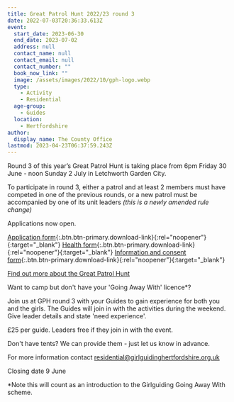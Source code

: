 ```yaml
---
title: Great Patrol Hunt 2022/23 round 3
date: 2022-07-03T20:36:33.613Z
event:
  start_date: 2023-06-30
  end_date: 2023-07-02
  address: null
  contact_name: null
  contact_email: null
  contact_number: ""
  book_now_link: ""
  image: /assets/images/2022/10/gph-logo.webp
  type:
    - Activity
    - Residential
  age-group:
    - Guides
  location:
    - Hertfordshire
author:
  display_name: The County Office
lastmod: 2023-04-23T06:37:59.243Z
---
```

Round 3 of this year’s Great Patrol Hunt is taking place from 6pm Friday 30 June - noon Sunday 2 July in Letchworth Garden City.

To participate in round 3, either a patrol and at least 2 members must have competed in one of the previous rounds, or a new patrol must be accompanied by one of its unit leaders *(this is a newly amended rule change)*

Applications now open.

[Application form](/assets/docs/2023/gph3-entry-form.docx){:.btn.btn-primary.download-link}{:rel="noopener"}{:target="_blank"} [Health form](/assets/docs/2023/gph3-health-form.docx){:.btn.btn-primary.download-link}{:rel="noopener"}{:target="_blank"} [Information and consent form](/assets/docs/2023/gph3-inf-consent.pdf){:.btn.btn-primary.download-link}{:rel="noopener"}{:target="_blank"}

[Find out more about the Great Patrol Hunt](/great-patrol-hunt/)

Want to camp but don't have your 'Going Away With' licence*?

Join us at GPH round 3 with your Guides to gain experience for both you and the girls. The Guides will join in with the activities during the weekend. Give leader details and state 'need experience'.

£25 per guide. Leaders free if they join in with the event.

Don't have tents?  We can provide them - just let us know in advance.

For more information contact <residential@girlguidinghertfordshire.org.uk>

Closing date 9 June

*Note this will count as an introduction to the Girlguiding Going Away With scheme.

